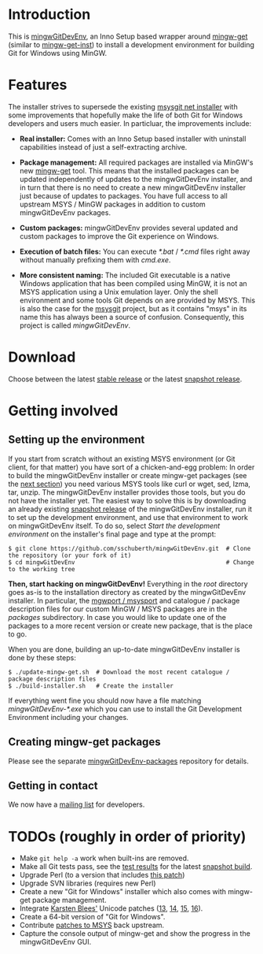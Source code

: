 # Introduction

This is [mingwGitDevEnv](https://github.com/sschuberth/mingwGitDevEnv), an Inno Setup based wrapper around [mingw-get](http://sourceforge.net/projects/mingw/files/Installer/mingw-get/) (similar to [mingw-get-inst](http://sourceforge.net/projects/mingw/files/Installer/mingw-get-inst/)) to install a development environment for building Git for Windows using MinGW.

# Features

The installer strives to supersede the existing [msysgit net installer](http://code.google.com/p/msysgit/downloads/list?q=netinstall) with some improvements that hopefully make the life of both Git for Windows developers and users much easier. In particluar, the improvements include:

* **Real installer:** Comes with an Inno Setup based installer with uninstall capabilities instead of just a self-extracting archive.

* **Package management:** All required packages are installed via MinGW's new [mingw-get](http://sourceforge.net/projects/mingw/files/Installer/mingw-get/) tool. This means that the installed packages can be updated independently of updates to the mingwGitDevEnv installer, and in turn that there is no need to create a new mingwGitDevEnv installer just because of updates to packages. You have full access to all upstream MSYS / MinGW packages in addition to custom mingwGitDevEnv packages.

* **Custom packages:** mingwGitDevEnv provides several updated and custom packages to improve the Git experience on Windows.

* **Execution of batch files:** You can execute _*.bat_ / _*.cmd_ files right away without manually prefixing them with _cmd.exe_.

* **More consistent naming:** The included Git executable is a native Windows application that has been compiled using MinGW, it is not an MSYS application using a Unix emulation layer. Only the shell environment and some tools Git depends on are provided by MSYS. This is also the case for the [msysgit](http://code.google.com/p/msysgit/) project, but as it contains "msys" in its name this has always been a source of confusion. Consequently, this project is called _mingwGitDevEnv_.

# Download

Choose between the latest [stable release](https://github.com/sschuberth/mingwGitDevEnv/releases/download/v0.2/mingwGitDevEnv-v0.2.exe) or the latest [snapshot release](http://mingwgitdevenv.cloudapp.net/job/mingwGitDevEnv-build-installer/lastSuccessfulBuild/artifact/download.html).

# Getting involved

## Setting up the environment

If you start from scratch without an existing MSYS environment (or Git client, for that matter) you have sort of a chicken-and-egg problem: In order to build the mingwGitDevEnv installer or create mingw-get packages (see the [next section](#creating-mingw-get-packages)) you need various MSYS tools like curl or wget, sed, lzma, tar, unzip. The mingwGitDevEnv installer provides those tools, but you do not have the installer yet. The easiest way to solve this is by downloading an already existing [snapshot release](http://mingwgitdevenv.cloudapp.net/job/mingwGitDevEnv-build-installer/lastSuccessfulBuild/artifact/download.html) of the mingwGitDevEnv installer, run it to set up the development environment, and use that environment to work on mingwGitDevEnv itself. To do so, select _Start the development environment_ on the installer's final page and type at the prompt:

    $ git clone https://github.com/sschuberth/mingwGitDevEnv.git  # Clone the repository (or your fork of it)
    $ cd mingwGitDevEnv                                           # Change to the working tree

**Then, start hacking on mingwGitDevEnv!** Everything in the _root_ directory goes as-is to the installation directory as created by the mingwGitDevEnv installer. In particular, the [mgwport / msysport](http://gitorious.org/mgwport/mgwport/blobs/master/README) and catalogue / package description files for our custom MinGW / MSYS packages are in the _packages_ subdirectory. In case you would like to update one of the packages to a more recent version or create  new package, that is the place to go.

When you are done, building an up-to-date mingwGitDevEnv installer is done by these steps:

    $ ./update-mingw-get.sh  # Download the most recent catalogue / package description files
    $ ./build-installer.sh   # Create the installer

If everything went fine you should now have a file matching _mingwGitDevEnv-*.exe_ which you can use to install the Git Development Environment including your changes.

## Creating mingw-get packages

Please see the separate [mingwGitDevEnv-packages](https://github.com/sschuberth/mingwGitDevEnv-packages) repository for details.

## Getting in contact

We now have a [mailing list](http://groups.google.com/group/mingwGitDevEnv) for developers.

# TODOs (roughly in order of priority)

* Make `git help -a` work when built-ins are removed.
* Make all Git tests pass, see the [test results](http://mingwgitdevenv.cloudapp.net/job/mingwGitDevEnv-test-git/lastSuccessfulBuild/) for the latest [snapshot build](http://mingwgitdevenv.cloudapp.net/job/mingwGitDevEnv-build-installer/lastSuccessfulBuild/).
* Upgrade Perl (to a version that includes [this patch](https://github.com/msysgit/msysgit/issues/61#issuecomment-10695361))
* Upgrade SVN libraries (requires new Perl)
* Create a new "Git for Windows" installer which also comes with mingw-get package management.
* Integrate [Karsten Blees'](https://github.com/kblees/msysgit) Unicode patches ([13](https://github.com/msysgit/msysgit/blob/msys/src/rt/patches/0013-msys.dll-basic-Unicode-support.patch), [14](https://github.com/msysgit/msysgit/blob/msys/src/rt/patches/0014-msys.dll-support-Unicode-console-input.patch), [15](https://github.com/msysgit/msysgit/blob/msys/src/rt/patches/0015-msys.dll-support-ALT-NUMPAD-console-input.patch), [16](https://github.com/msysgit/msysgit/blob/msys/src/rt/patches/0016-msys.dll-backport-multibyte-support-functions-from-n.patch)).
* Create a 64-bit version of "Git for Windows".
* Contribute [patches to MSYS](https://github.com/sschuberth/mingwGitDevEnv-packages/tree/master/msys-core) back upstream.
* Capture the console output of mingw-get and show the progress in the mingwGitDevEnv GUI.
